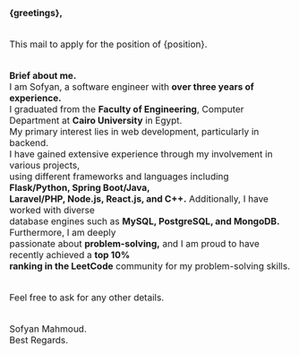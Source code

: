 <font size="3"><p><b>{greetings},</b><br><br>

This mail to apply for the position of {position}.<br><br>

<b>Brief about me.</b><br>
I am Sofyan, a software engineer with <b>over three years of experience.</b>\
I graduated from the <b>Faculty of Engineering</b>, Computer Department at <b>Cairo University</b> in Egypt.\
My primary interest lies in web development, particularly in backend. \
I have gained extensive experience through my involvement in various projects, \
using different frameworks and languages including <b>Flask/Python, Spring Boot/Java, \
Laravel/PHP, Node.js, React.js, and C++.</b> Additionally, I have worked with diverse \
database engines such as <b>MySQL, PostgreSQL, and MongoDB.</b> Furthermore, I am deeply \
passionate about <b>problem-solving,</b> and I am proud to have recently achieved a <b>top 10% \
ranking in the LeetCode</b> community for my problem-solving skills.<br><br>

Feel free to ask for any other details.<br><br>

Sofyan Mahmoud.<br>
Best Regards.</p></font>
